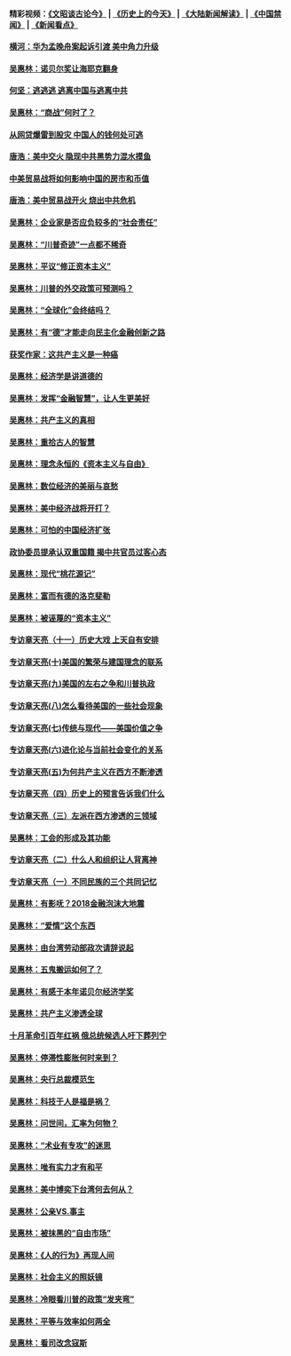 #### 精彩视频：[《文昭谈古论今》](http://45.32.25.56/wenzhao) | [《历史上的今天》](http://45.32.25.56/today-in-history) | [《大陆新闻解读》](http://45.32.25.56/ntdtv-comedy) | [《中国禁闻》](http://45.32.25.56/ntdtv-news) | [《新闻看点》](http://45.32.25.56/news-insight) 

 #### [横河：华为孟晚舟案起诉引渡 美中角力升级](../pages/nsc423/n11027230.md?t=02080827) 

#### [吴惠林：诺贝尔奖让海耶克翻身](../pages/nsc423/n10890049.md?t=02080827) 

#### [何坚：逃逃逃 逃离中国与逃离中共](../pages/nsc423/n10592891.md?t=02080827) 

#### [吴惠林：“商战”何时了？](../pages/nsc423/n10573558.md?t=02080827) 

#### [从网贷爆雷到股灾 中国人的钱何处可逃](../pages/nsc423/n10572800.md?t=02080827) 

#### [唐浩：美中交火 隐现中共黑势力混水摸鱼](../pages/nsc423/n10544040.md?t=02080827) 

#### [中美贸易战将如何影响中国的房市和币值](../pages/nsc423/n10543697.md?t=02080827) 

#### [唐浩：美中贸易战开火 烧出中共危机](../pages/nsc423/n10540126.md?t=02080827) 

#### [吴惠林：企业家是否应负较多的“社会责任”](../pages/nsc423/n10535022.md?t=02080827) 

#### [吴惠林：“川普奇迹”一点都不稀奇](../pages/nsc423/n10512808.md?t=02080827) 

#### [吴惠林：平议“修正资本主义”](../pages/nsc423/n10495724.md?t=02080827) 

#### [吴惠林：川普的外交政策可预测吗？](../pages/nsc423/n10462387.md?t=02080827) 

#### [吴惠林：“全球化”会终结吗？](../pages/nsc423/n10452838.md?t=02080827) 

#### [吴惠林：有“德”才能走向民主化金融创新之路](../pages/nsc423/n10432292.md?t=02080827) 

#### [获奖作家：这共产主义是一种癌](../pages/nsc423/n10431541.md?t=02080827) 

#### [吴惠林：经济学是讲道德的](../pages/nsc423/n10398014.md?t=02080827) 

#### [吴惠林：发挥“金融智慧”，让人生更美好](../pages/nsc423/n10375019.md?t=02080827) 

#### [吴惠林：共产主义的真相](../pages/nsc423/n10351394.md?t=02080827) 

#### [吴惠林：重拾古人的智慧](../pages/nsc423/n10337691.md?t=02080827) 

#### [吴惠林：理念永恒的《资本主义与自由》](../pages/nsc423/n10316274.md?t=02080827) 

#### [吴惠林：数位经济的美丽与哀愁](../pages/nsc423/n10292946.md?t=02080827) 

#### [吴惠林：美中经济战将开打？](../pages/nsc423/n10258825.md?t=02080827) 

#### [吴惠林：可怕的中国经济扩张](../pages/nsc423/n10219147.md?t=02080827) 

#### [政协委员提承认双重国籍 揭中共官员过客心态](../pages/nsc423/n10208809.md?t=02080827) 

#### [吴惠林：现代“桃花源记”](../pages/nsc423/n10185234.md?t=02080827) 

#### [吴惠林：富而有德的洛克斐勒](../pages/nsc423/n10142264.md?t=02080827) 

#### [吴惠林：被诬蔑的“资本主义”](../pages/nsc423/n10124816.md?t=02080827) 

#### [专访章天亮（十一）历史大戏 上天自有安排](../pages/nsc423/n10094905.md?t=02080827) 

#### [专访章天亮(十)美国的繁荣与建国理念的联系](../pages/nsc423/n10094899.md?t=02080827) 

#### [专访章天亮(九)美国的左右之争和川普执政](../pages/nsc423/n10094889.md?t=02080827) 

#### [专访章天亮(八)怎么看待美国的一些社会现象](../pages/nsc423/n10094857.md?t=02080827) 

#### [专访章天亮(七)传统与现代——美国价值之争](../pages/nsc423/n10093140.md?t=02080827) 

#### [专访章天亮(六)进化论与当前社会变化的关系](../pages/nsc423/n10092036.md?t=02080827) 

#### [专访章天亮(五)为何共产主义在西方不断渗透](../pages/nsc423/n10083620.md?t=02080827) 

#### [专访章天亮（四）历史上的预言告诉我们什么](../pages/nsc423/n10083606.md?t=02080827) 

#### [专访章天亮（三）左派在西方渗透的三领域](../pages/nsc423/n10081115.md?t=02080827) 

#### [吴惠林：工会的形成及其功能](../pages/nsc423/n10080633.md?t=02080827) 

#### [专访章天亮（二）什么人和组织让人背离神](../pages/nsc423/n10076637.md?t=02080827) 

#### [专访章天亮（一）不同民族的三个共同记忆](../pages/nsc423/n10074188.md?t=02080827) 

#### [吴惠林：有影呒？2018金融泡沫大地震](../pages/nsc423/n10040534.md?t=02080827) 

#### [吴惠林：“爱情”这个东西](../pages/nsc423/n10019423.md?t=02080827) 

#### [吴惠林：由台湾劳动部政次请辞说起](../pages/nsc423/n9979679.md?t=02080827) 

#### [吴惠林：五鬼搬运如何了？](../pages/nsc423/n9925338.md?t=02080827) 

#### [吴惠林：有感于本年诺贝尔经济学奖](../pages/nsc423/n9871883.md?t=02080827) 

#### [吴惠林：共产主义渗透全球](../pages/nsc423/n9812748.md?t=02080827) 

#### [十月革命引百年红祸 俄总统候选人吁下葬列宁](../pages/nsc423/n9810182.md?t=02080827) 

#### [吴惠林：停滞性膨胀何时来到？](../pages/nsc423/n9764136.md?t=02080827) 

#### [吴惠林：央行总裁模范生](../pages/nsc423/n9728134.md?t=02080827) 

#### [吴惠林：科技于人是福是祸？](../pages/nsc423/n9672982.md?t=02080827) 

#### [吴惠林：问世间，汇率为何物？](../pages/nsc423/n9621788.md?t=02080827) 

#### [吴惠林：“术业有专攻”的迷思](../pages/nsc423/n9580363.md?t=02080827) 

#### [吴惠林：唯有实力才有和平](../pages/nsc423/n9529599.md?t=02080827) 

#### [吴惠林：美中博奕下台湾何去何从？](../pages/nsc423/n9483598.md?t=02080827) 

#### [吴惠林：公亲VS.事主](../pages/nsc423/n9425637.md?t=02080827) 

#### [吴惠林：被抹黑的“自由市场”](../pages/nsc423/n9351545.md?t=02080827) 

#### [吴惠林：《人的行为》再现人间](../pages/nsc423/n9296339.md?t=02080827) 

#### [吴惠林：社会主义的照妖镜](../pages/nsc423/n9243460.md?t=02080827) 

#### [吴惠林：冷眼看川普的政策“发夹弯”](../pages/nsc423/n9120684.md?t=02080827) 

#### [吴惠林：平等与效率如何两全](../pages/nsc423/n9075430.md?t=02080827) 

#### [吴惠林：看司改念寇斯](../pages/nsc423/n9024915.md?t=02080827) 

